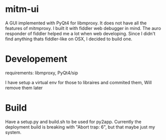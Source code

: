# mitm-ui
A GUI implemented with PyQt4 for libmproxy. It does not have all the features of mitmproxy. I built it with fiddler web debugger in mind. The auro responder of fiddler helped me a lot when web developing. Since I didn't find anything thats fiddler-like on OSX, I decided to build one.

# Developement
requirements:
libmproxy, PyQt4/sip

I have setup a virtual env for those to libraires and commited them, Will remove them later

# Build
Have a setup.py and build.sh to be used for py2app. Currently the deployment build is breaking with "Abort trap: 6", but that maybe just my system.
